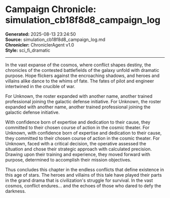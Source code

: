 # Campaign Chronicle: simulation_cb18f8d8_campaign_log

**Generated:** 2025-08-13 23:24:50  
**Source:** simulation_cb18f8d8_campaign_log.md  
**Chronicler:** ChroniclerAgent v1.0  
**Style:** sci_fi_dramatic  

---

In the vast expanse of the cosmos, where conflict shapes destiny, the chronicles of the contested battlefields of the galaxy unfold with dramatic purpose. Hope flickers against the encroaching shadows, and heroes and villains alike dance to the whims of fate. The fates of pilot and engineer intertwined in the crucible of war.

For Unknown, the roster expanded with another name, another trained professional joining the galactic defense initiative. For Unknown, the roster expanded with another name, another trained professional joining the galactic defense initiative. 

With confidence born of expertise and dedication to their cause, they committed to their chosen course of action in the cosmic theater. For Unknown, with confidence born of expertise and dedication to their cause, they committed to their chosen course of action in the cosmic theater. For Unknown, faced with a critical decision, the operative assessed the situation and chose their strategic approach with calculated precision. Drawing upon their training and experience, they moved forward with purpose, determined to accomplish their mission objectives.

Thus concludes this chapter in the endless conflicts that define existence in this age of stars. The heroes and villains of this tale have played their parts in the grand drama that is civilization's struggle for survival. In the vast cosmos, conflict endures... and the echoes of those who dared to defy the darkness.